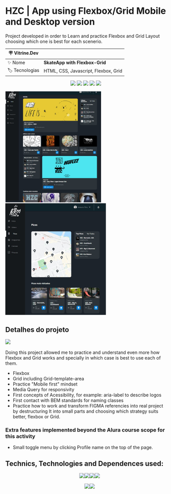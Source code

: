 # HZC | App using Flexbox/Grid Mobile and Desktop version 



Project developed in order to Learn and practice Flexbox and Grid Layout choosing which one is best for each scenerio.

| :placard: Vitrine.Dev |     |
| -------------  | --- |
| :sparkles: Nome        | **SkateApp with Flexbox-Grid**
| :label: Tecnologias | HTML, CSS, Javascript, Flexbox, Grid

<p align='center'>
<img src='https://img.shields.io/github/last-commit/NobertoFerreiraFilho/skateApp-flexbox-grid?style=plastic'>
<img src='https://img.shields.io/static/v1?label=Status&message=OnGoing&color=yellow'>
<img src='https://img.shields.io/github/stars/NobertoFerreiraFilho/skateApp-flexbox-grid'>
<img src='https://img.shields.io/github/forks/NobertoFerreiraFilho/skateApp-flexbox-grid'>
<img src='https://img.shields.io/github/issues/NobertoFerreiraFilho/skateApp-flexbox-grid'>
</p>

<!-- Inserir imagem com a #vitrinedev ao final do link -->
<img src='https://github.com/NobertoFerreiraFilho/skateApp-flexbox-grid/blob/master/assets/img/home-page.jpg#vitrinedev' width=300/> <img src='https://github.com/NobertoFerreiraFilho/skateApp-flexbox-grid/blob/master/assets/img/Picos-page.jpg' width=315/>
## Detalhes do projeto

![](https://github.com/NobertoFerreiraFilho/skateApp-flexbox-grid/blob/master/assets/img/HZC-SkateApp_1__AdobeExpress.gif)

Doing this project allowed me to practice and understand even more how Flexbox and Grid works and specially in which case is best to use each of them.
<ul>
  <li>Flexbox</li>
  <li>Grid including Grid-template-area</li>
  <li>Practice "Mobile first" mindset</li>
  <li>Media Query for responsivity</li>
  <li>First concepts of Acessibility, for example: aria-label to describe logos
  <li>First contact with BEM standards for naming classes</li>
  <li>Practice how to work and transform FIGMA referencies into real project by destructuring It into small parts and choosing which strategy suits better, flexbox or Grid.</li>
</ul>

 ### Extra features implemented beyond the Alura course scope for this activity
 <ul>
  <li>Small toggle menu by clicking Profile name on the top of the page. </li>
  </ul>
 
## Technics, Technologies and Dependences used:

<ul style='display:flex; flex-wrap: wrap; justify-content:center;'>
<il>
<img src='https://img.shields.io/badge/CSS3-black?logo=CSS3'/>
</il>
<il>
<img src='https://img.shields.io/badge/HTML5-black?logo=HTML5'/>
</il>
<il>
<img src='https://img.shields.io/badge/Git-black?logo=git'/>
</il>
<il>
<img src='https://img.shields.io/badge/VSCode-black?logo=visual-studio-code'/>
</il>
</ul>

<ul style='display:flex; flex-wrap: wrap; justify-content:center;'>
<il>
<img src='https://img.shields.io/badge/CI%20CD-black?logo=CI-CD'/>
</il>
<il>
<img src='https://img.shields.io/badge/GRID-black?logo=Flex-box'/>
</il>
</ul>
